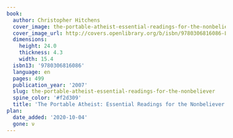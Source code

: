 ```yaml
---
book:
  author: Christopher Hitchens
  cover_image: the-portable-atheist-essential-readings-for-the-nonbeliever.jpg
  cover_image_url: http://covers.openlibrary.org/b/isbn/9780306816086-L.jpg
  dimensions:
    height: 24.0
    thickness: 4.3
    width: 15.4
  isbn13: '9780306816086'
  language: en
  pages: 499
  publication_year: '2007'
  slug: the-portable-atheist-essential-readings-for-the-nonbeliever
  spine_color: '#f2d309'
  title: 'The Portable Atheist: Essential Readings for the Nonbeliever'
plan:
  date_added: '2020-10-04'
  gone: ν
---
```

